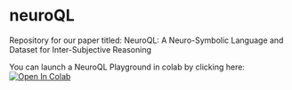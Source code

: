 # neuroQL
Repository for our paper titled: NeuroQL: A Neuro-Symbolic Language and Dataset for Inter-Subjective Reasoning

You can launch a NeuroQL Playground in colab by clicking here: [![Open In Colab](https://colab.research.google.com/assets/colab-badge.svg)](https://colab.research.google.com/github/orgdlabs/neuroQL/blob/main/NeuroQL_Playground.ipynb)

